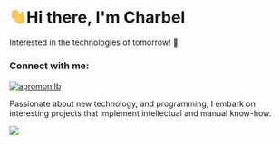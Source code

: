 # Hi there, I'm Charbel <img src="https://raw.githubusercontent.com/ABSphreak/ABSphreak/master/gifs/Hi.gif" alt="Hi GIF" height="30" width="30" align="left">

Interested in the technologies of tomorrow! 🌟


<h3 align="left">Connect with me:</h3>
<p align="left">
<a href="https://instagram.com/charbel__est" target="blank"><img align="center" src="https://raw.githubusercontent.com/rahuldkjain/github-profile-readme-generator/master/src/images/icons/Social/instagram.svg" alt="apromon.lb" height="30" width="40" /></a>

</p>

Passionate about new technology, and programming, I embark on interesting projects that implement intellectual and manual know-how.

<a href="mailto:charbelest@outlook.com" target="_blank"><img height="25" src="https://img.shields.io/badge/email-8B89CC?&style=for-the-badge&logo=protonmail&logoColor=white"></a>
</p>
